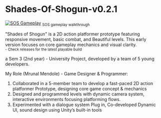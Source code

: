 # Shades-Of-Shogun-v0.2.1
[![SOS Gameplay](main-menu-final.png)](https://youtu.be/U2wNdQzi_rE?si=JXLUSEoBi4uBGMIE)
<sub> SOS gameplay walkthrough </sub>

"Shades of Shogun" is a 2D action platformer prototype featuring responsive movement, basic combat, and Beautiful levels. This early version focuses on core gameplay mechanics and visual clarity. <br>
<sub> - Check releases for the latest playable build </sub>

a Sem 3 (2nd year) - University Project, developed by a team of 5 young developers.

My Role (Mrunal Mendole) - Game Designer & Programmer:
1) Collaborated in a 5-member team to develop a fast-paced 2D action platformer Prototype, designing core game concept & mechanics
2) Designed and programmed levels with dynamic camera system, interactive environments focusing platforming flows.
3) Experimented with a dialogue system Plug in, Co-developed Dynamic UI, sound design using Unity’s built-in tools



